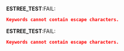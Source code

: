 __ESTREE_TEST__:FAIL:
```json
Keywords cannot contain escape characters.
```
__ESTREE_TEST__:FAIL:
```json
Keywords cannot contain escape characters.
```
